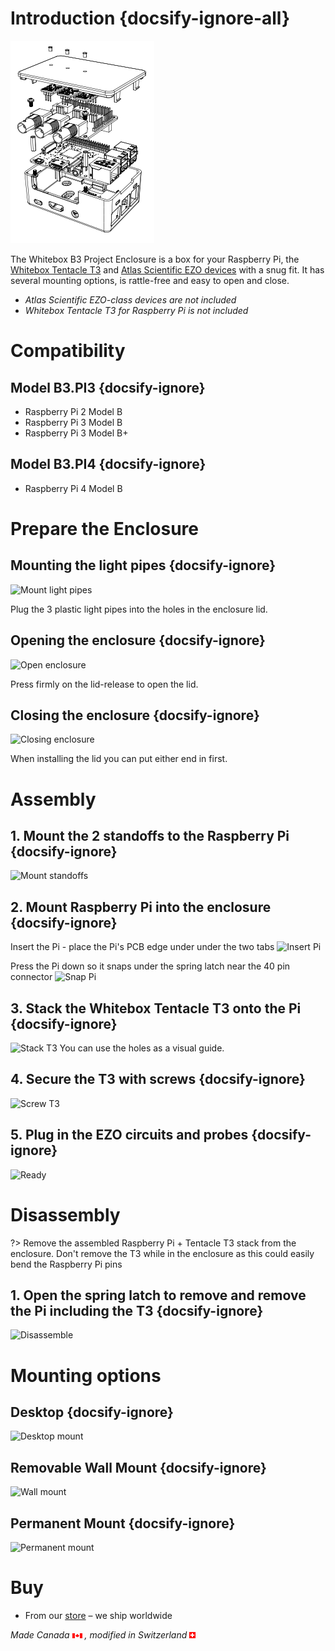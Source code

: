 # Introduction {docsify-ignore-all}

![B3 explosion](_media/pi3-assembly-explosion.png)

The Whitebox B3 Project Enclosure is a box for your Raspberry Pi, the [Whitebox Tentacle T3](https://www.whiteboxes.ch/shop/tentacle-t3-for-raspberry-pi/)
and [Atlas Scientific EZO devices](https://www.whiteboxes.ch/product-category/circuits/) with a snug fit. It has several mounting options, is rattle-free and easy to open and close.

* _Atlas Scientific EZO-class devices are not included_
* _Whitebox Tentacle T3 for Raspberry Pi is not included_


# Compatibility
## Model B3.PI3 {docsify-ignore}
* Raspberry Pi 2 Model B
* Raspberry Pi 3 Model B
* Raspberry Pi 3 Model B+

## Model B3.PI4 {docsify-ignore}
* Raspberry Pi 4 Model B


# Prepare the Enclosure

## Mounting the light pipes {docsify-ignore}
![Mount light pipes](/_media/b3-light-pipes.png)

Plug the 3 plastic light pipes into the holes in the enclosure lid.

## Opening the enclosure {docsify-ignore}
![Open enclosure](/_media/b3-open.png)

Press firmly on the lid-release to open the lid.

## Closing the enclosure {docsify-ignore}
![Closing enclosure](/_media/b3-close.png)

When installing the lid you can put either end in first.

# Assembly

## 1. Mount the 2 standoffs to the Raspberry Pi {docsify-ignore}
![Mount standoffs](/_media/b3-pi-standoffs.png)

## 2. Mount Raspberry Pi into the enclosure {docsify-ignore}
Insert the Pi - place the Pi's PCB edge under under the two tabs
![Insert Pi](/_media/b3-pi-insert.png)

Press the Pi down so it snaps under the spring latch near the 40 pin connector
![Snap Pi](/_media/b3-pi-snap.png)

## 3. Stack the Whitebox Tentacle T3 onto the Pi {docsify-ignore}
![Stack T3](/_media/b3-t3-stack.png)
You can use the holes as a visual guide.

## 4. Secure the T3 with screws {docsify-ignore}
![Screw T3](/_media/b3-t3-screw.png)

## 5. Plug in the EZO circuits and probes {docsify-ignore}
![Ready](/_media/b3-ready.png)

# Disassembly

?> Remove the assembled Raspberry Pi + Tentacle T3 stack from the enclosure. Don't remove the T3 while in the enclosure as this could easily bend the Raspberry Pi pins

## 1. Open the spring latch to remove and remove the Pi including the T3 {docsify-ignore}
![Disassemble](/_media/b3-disassemble.png)

# Mounting options

## Desktop {docsify-ignore}
![Desktop mount](/_media/b3-desktop-mount.png)

## Removable Wall Mount {docsify-ignore}
![Wall mount](/_media/b3-wall-mount.png)

## Permanent Mount {docsify-ignore}
![Permanent mount](/_media/b3-permanent-mount.png)

# Buy
* From our [<i class="fas fa-shopping-cart"></i> store](https://www.whiteboxes.ch/shop/b3-project-enclosure/) – we ship worldwide


*Made Canada* ![Canada](_media/canada-flag-icon-16.png)  *, modified in Switzerland* ![Switzerland](_media/its-flag-is-a-big-plus.png)
